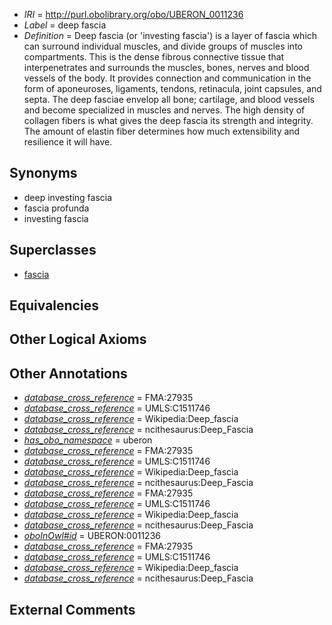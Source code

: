  * *IRI* = http://purl.obolibrary.org/obo/UBERON_0011236
 * *Label* = deep fascia
 * *Definition* = Deep fascia (or 'investing fascia') is a layer of fascia which can surround individual muscles, and divide groups of muscles into compartments. This is the dense fibrous connective tissue that interpenetrates and surrounds the muscles, bones, nerves and blood vessels of the body. It provides connection and communication in the form of aponeuroses, ligaments, tendons, retinacula, joint capsules, and septa. The deep fasciae envelop all bone; cartilage, and blood vessels and become specialized in muscles and nerves. The high density of collagen fibers is what gives the deep fascia its strength and integrity. The amount of elastin fiber determines how much extensibility and resilience it will have.

## Synonyms

 * deep investing fascia
 * fascia profunda
 * investing fascia

## Superclasses

 * [fascia](../../UBERON/82/UBERON_0008982.md)

## Equivalencies


## Other Logical Axioms


## Other Annotations

 * *[database_cross_reference](../../ef/oboInOwl#hasDbXref.md)* = FMA:27935
 * *[database_cross_reference](../../ef/oboInOwl#hasDbXref.md)* = UMLS:C1511746
 * *[database_cross_reference](../../ef/oboInOwl#hasDbXref.md)* = Wikipedia:Deep_fascia
 * *[database_cross_reference](../../ef/oboInOwl#hasDbXref.md)* = ncithesaurus:Deep_Fascia
 * *[has_obo_namespace](../../ce/oboInOwl#hasOBONamespace.md)* = uberon
 * *[database_cross_reference](../../ef/oboInOwl#hasDbXref.md)* = FMA:27935
 * *[database_cross_reference](../../ef/oboInOwl#hasDbXref.md)* = UMLS:C1511746
 * *[database_cross_reference](../../ef/oboInOwl#hasDbXref.md)* = Wikipedia:Deep_fascia
 * *[database_cross_reference](../../ef/oboInOwl#hasDbXref.md)* = ncithesaurus:Deep_Fascia
 * *[database_cross_reference](../../ef/oboInOwl#hasDbXref.md)* = FMA:27935
 * *[database_cross_reference](../../ef/oboInOwl#hasDbXref.md)* = UMLS:C1511746
 * *[database_cross_reference](../../ef/oboInOwl#hasDbXref.md)* = Wikipedia:Deep_fascia
 * *[database_cross_reference](../../ef/oboInOwl#hasDbXref.md)* = ncithesaurus:Deep_Fascia
 * *[oboInOwl#id](../../id/oboInOwl#id.md)* = UBERON:0011236
 * *[database_cross_reference](../../ef/oboInOwl#hasDbXref.md)* = FMA:27935
 * *[database_cross_reference](../../ef/oboInOwl#hasDbXref.md)* = UMLS:C1511746
 * *[database_cross_reference](../../ef/oboInOwl#hasDbXref.md)* = Wikipedia:Deep_fascia
 * *[database_cross_reference](../../ef/oboInOwl#hasDbXref.md)* = ncithesaurus:Deep_Fascia

## External Comments


